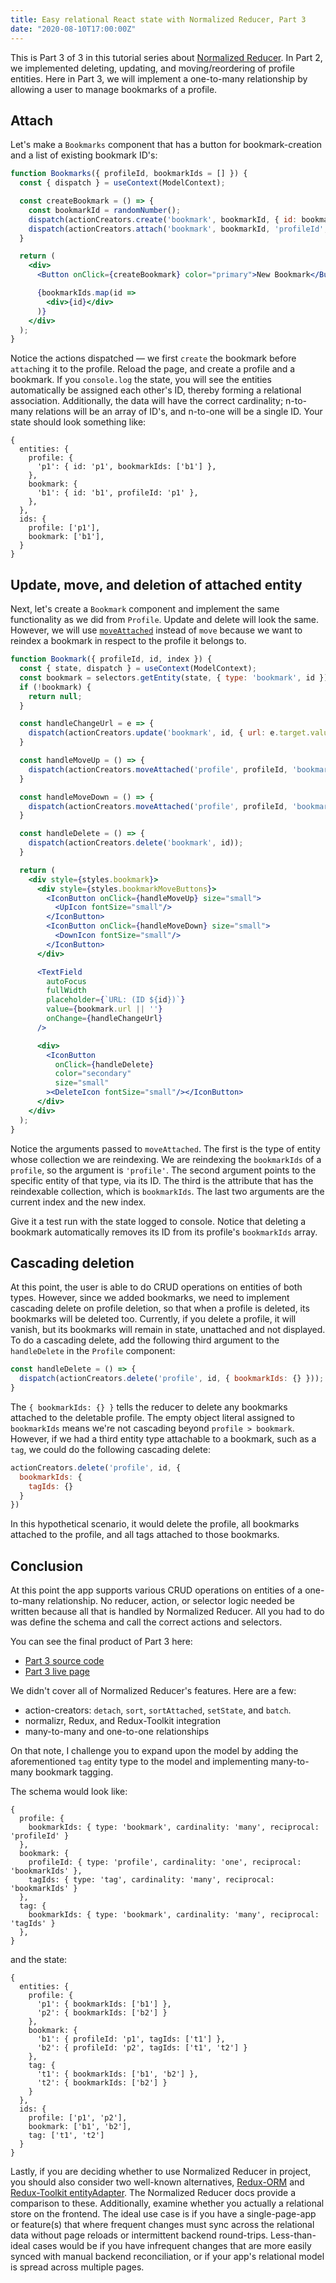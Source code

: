 ```yaml
---
title: Easy relational React state with Normalized Reducer, Part 3
date: "2020-08-10T17:00:00Z"
---
```


This is Part 3 of 3 in this tutorial series about [Normalized Reducer](https://github.com/brietsparks/normalized-reducer). In Part 2, we implemented deleting, updating, and moving/reordering of profile entities. Here in Part 3, we will implement a one-to-many relationship by allowing a user to manage bookmarks of a profile.

## Attach
Let's make a `Bookmarks` component that has a button for bookmark-creation and a list of existing bookmark ID's:

```jsx
function Bookmarks({ profileId, bookmarkIds = [] }) {
  const { dispatch } = useContext(ModelContext);

  const createBookmark = () => {
    const bookmarkId = randomNumber();
    dispatch(actionCreators.create('bookmark', bookmarkId, { id: bookmarkId }));
    dispatch(actionCreators.attach('bookmark', bookmarkId, 'profileId', profileId));
  }

  return (
    <div>
      <Button onClick={createBookmark} color="primary">New Bookmark</Button>

      {bookmarkIds.map(id =>
        <div>{id}</div>
      )}
    </div>
  );
}
```

Notice the actions dispatched — we first `create` the bookmark before `attach`ing it to the profile. Reload the page, and create a profile and a bookmark. If you `console.log` the state, you will see the entities automatically be assigned each other's ID, thereby forming a relational association. Additionally, the data will have the correct cardinality; n-to-many relations will be an array of ID's, and n-to-one will be a single ID. Your state should look something like:

```json5
{
  entities: {
    profile: {
      'p1': { id: 'p1', bookmarkIds: ['b1'] },
    },
    bookmark: {
      'b1': { id: 'b1', profileId: 'p1' },
    },
  },
  ids: {
    profile: ['p1'],
    bookmark: ['b1'],
  }
}
```

## Update, move, and deletion of attached entity
Next, let's create a `Bookmark` component and implement the same functionality as we did from `Profile`. Update and delete will look the same. However, we will use [`moveAttached`](https://github.com/brietsparks/normalized-reducer#moveattached) instead of `move` because we want to reindex a bookmark in respect to the profile it belongs to.

```jsx
function Bookmark({ profileId, id, index }) {
  const { state, dispatch } = useContext(ModelContext);
  const bookmark = selectors.getEntity(state, { type: 'bookmark', id });
  if (!bookmark) {
    return null;
  }

  const handleChangeUrl = e => {
    dispatch(actionCreators.update('bookmark', id, { url: e.target.value }))
  }

  const handleMoveUp = () => {
    dispatch(actionCreators.moveAttached('profile', profileId, 'bookmarkIds', index, index - 1));
  }

  const handleMoveDown = () => {
    dispatch(actionCreators.moveAttached('profile', profileId, 'bookmarkIds', index, index + 1));
  }

  const handleDelete = () => {
    dispatch(actionCreators.delete('bookmark', id));
  }

  return (
    <div style={styles.bookmark}>
      <div style={styles.bookmarkMoveButtons}>
        <IconButton onClick={handleMoveUp} size="small">
          <UpIcon fontSize="small"/>
        </IconButton>
        <IconButton onClick={handleMoveDown} size="small">
          <DownIcon fontSize="small"/>
        </IconButton>
      </div>

      <TextField
        autoFocus
        fullWidth
        placeholder={`URL: (ID ${id})`}
        value={bookmark.url || ''}
        onChange={handleChangeUrl}
      />

      <div>
        <IconButton
          onClick={handleDelete}
          color="secondary"
          size="small"
        ><DeleteIcon fontSize="small"/></IconButton>
      </div>
    </div>
  );
}
``` 
Notice the arguments passed to `moveAttached`. The first is the type of entity whose collection we are reindexing. We are reindexing the `bookmarkIds` of a `profile`, so the argument is `'profile'`. The second argument points to the specific entity of that type, via its ID. The third is the attribute that has the reindexable collection, which is `bookmarkIds`. The last two arguments are the current index and the new index.

Give it a test run with the state logged to console. Notice that deleting a bookmark automatically removes its ID from its profile's `bookmarkIds` array.

## Cascading deletion
At this point, the user is able to do CRUD operations on entities of both types. However, since we added bookmarks, we need to implement cascading delete on profile deletion, so that when a profile is deleted, its bookmarks will be deleted too. Currently, if you delete a profile, it will vanish, but its bookmarks will remain in state, unattached and not displayed. To do a cascading delete, add the following third argument to the `handleDelete` in the `Profile` component:

```js
const handleDelete = () => {
  dispatch(actionCreators.delete('profile', id, { bookmarkIds: {} }));
}
```

The `{ bookmarkIds: {} }` tells the reducer to delete any bookmarks attached to the deletable profile. The empty object literal assigned to `bookmarkIds` means we're not cascading beyond `profile > bookmark`. However, if we had a third entity type attachable to a bookmark, such as a `tag`, we could do the following cascading delete:

```js
actionCreators.delete('profile', id, { 
  bookmarkIds: {
    tagIds: {}
  } 
})
```

In this hypothetical scenario, it would delete the profile, all bookmarks attached to the profile, and all tags attached to those bookmarks.

## Conclusion

At this point the app supports various CRUD operations on entities of a one-to-many relationship. No reducer, action, or selector logic needed be written because all that is handled by Normalized Reducer. All you had to do was define the schema and call the correct actions and selectors.

You can see the final product of Part 3 here: 
- [Part 3 source code](https://github.com/brietsparks/normalized-reducer-demo/blob/master/src/tutorial/part-3/index.js#L1)
- [Part 3 live page](https://normalized-reducer-demo.now.sh/tutorial/part-3)

We didn't cover all of Normalized Reducer's features. Here are a few: 

- action-creators: `detach`, `sort`, `sortAttached`, `setState`, and `batch`. 
- normalizr, Redux, and Redux-Toolkit integration
- many-to-many and one-to-one relationships

On that note, I challenge you to expand upon the model by adding the aforementioned `tag` entity type to the model and implementing many-to-many bookmark tagging. 

The schema would look like:  

```json5
{
  profile: {
    bookmarkIds: { type: 'bookmark', cardinality: 'many', reciprocal: 'profileId' }
  },
  bookmark: {
    profileId: { type: 'profile', cardinality: 'one', reciprocal: 'bookmarkIds' },
    tagIds: { type: 'tag', cardinality: 'many', reciprocal: 'bookmarkIds' }
  },
  tag: {
    bookmarkIds: { type: 'bookmark', cardinality: 'many', reciprocal: 'tagIds' }
  },
}
```

and the state:

```json5
{
  entities: {
    profile: {
      'p1': { bookmarkIds: ['b1'] },
      'p2': { bookmarkIds: ['b2'] }
    },
    bookmark: {
      'b1': { profileId: 'p1', tagIds: ['t1'] },
      'b2': { profileId: 'p2', tagIds: ['t1', 't2'] }
    },
    tag: {
      't1': { bookmarkIds: ['b1', 'b2'] },
      't2': { bookmarkIds: ['b2'] }
    }
  },
  ids: {
    profile: ['p1', 'p2'],
    bookmark: ['b1', 'b2'],
    tag: ['t1', 't2']
  }
}
```

Lastly, if you are deciding whether to use Normalized Reducer in project, you should also consider two well-known alternatives, [Redux-ORM](https://github.com/redux-orm/redux-orm) and [Redux-Toolkit entityAdapter](https://redux-toolkit.js.org/api/createEntityAdapter). The Normalized Reducer docs provide a comparison to these. Additionally, examine whether you actually a relational store on the frontend. The ideal use case is if you have a single-page-app or feature(s) that where frequent changes must sync across the relational data without page reloads or intermittent backend round-trips. Less-than-ideal cases would be if you have infrequent changes that are more easily synced with manual backend reconciliation, or if your app's relational model is spread across multiple pages. 
 
